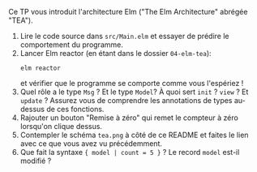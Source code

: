 Ce TP vous introduit l'architecture Elm ("The Elm Architecture" abrégée "TEA").

1. Lire le code source dans `src/Main.elm` et essayer de prédire le comportement du programme.
2. Lancer Elm reactor (en étant dans le dossier `04-elm-tea`):
   ```
   elm reactor
   ```
   et vérifier que le programme se comporte comme vous l'espériez !
3. Quel rôle a le type `Msg` ? Et le type `Model`? À quoi sert `init` ?
   `view` ? Et `update` ? Assurez vous de comprendre les annotations de types
   au-dessus de ces fonctions.
4. Rajouter un bouton "Remise à zéro" qui remet le compteur à zéro lorsqu'on clique dessus.
5. Contempler le schéma `tea.png` à côté de ce README et faites le lien avec
   ce que vous avez vu précédemment.
6. Que fait la syntaxe `{ model | count = 5 }` ? Le record `model` est-il modifié ?
